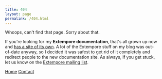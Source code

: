 ```yaml
---
title: 404
layout: page
permalink: /404.html
---
```


Whoops, can't find that page. Sorry about that.

If you're looking for my **Extempore documentation**, that's all grown up now
and [has a site of its own](http://digego.github.io/extempore/). A lot of the
Extempore stuff on my blog was out-of-date anyway, so I decided it was safest to
get rid of it completely and redirect people to the new documentation site. As
always, if you get stuck, let us know on
the [Extempore mailing list](mailto:extemporelang@googlegroups.com).

<div class="center mt3">
  <a href="{{ site.baseurl }}/" class="button button-blue button-big">Home</a>
  <a href="{{ site.baseurl }}/contact/" class="button button-blue button-big">Contact</a>
</div>

